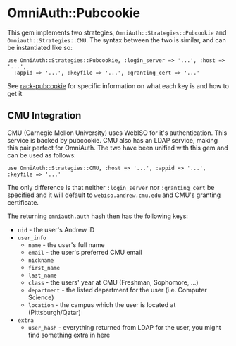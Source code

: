 OmniAuth::Pubcookie
===================

This gem implements two strategies, `OmniAuth::Strategies::Pubcookie` and `Omniauth::Strategies::CMU`. The syntax between the two is similar, and can be instantiated like so:

    use OmniAuth::Strategies::Pubcookie, :login_server => '...', :host => '...',
      :appid => '...', :keyfile => '...', :granting_cert => '...'

See [rack-pubcookie](https://github.com/alexcrichton/rack-pubcookie) for specific information on what each key is and how to get it

## CMU Integration

CMU (Carnegie Mellon University) uses WebISO for it's authentication. This service is backed by pubcookie. CMU also has an LDAP service, making this pair perfect for OmniAuth. The two have been unified with this gem and can be used as follows:

    use OmniAuth::Strategies::CMU, :host => '...', :appid => '...', :keyfile => '...'

The only difference is that neither `:login_server` nor `:granting_cert` be specified and it will default to `webiso.andrew.cmu.edu` and CMU's granting certificate.

The returning `omniauth.auth` hash then has the following keys:

* `uid` - the user's Andrew iD
* `user_info`
  * `name` - the user's full name
  * `email` - the user's preferred CMU email
  * `nickname`
  * `first_name`
  * `last_name`
  * `class` - the users' year at CMU (Freshman, Sophomore, ...)
  * `department` - the listed department for the user (i.e. Computer Science)
  * `location` - the campus which the user is located at (Pittsburgh/Qatar)
* `extra`
  * `user_hash` - everything returned from LDAP for the user, you might find something extra in here
